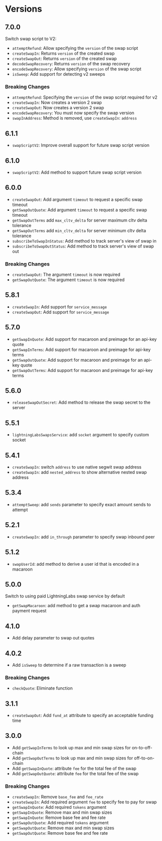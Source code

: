 # Versions

## 7.0.0

Switch swap script to V2:

- `attemptRefund`: Allow specifying the `version` of the swap script
- `createSwapIn`: Returns `version` of the created swap
- `createSwapOut`: Returns `version` of the created swap
- `decodeSwapRecovery`: Returns `version` of the swap recovery
- `encodeSwapRecovery`: Allow specifying `version` of the swap script
- `isSweep`: Add support for detecting v2 sweeps

### Breaking Changes

- `attemptRefund`: Specifying the `version` of the swap script required for v2
- `createSwapIn`: Now creates a version 2 swap
- `createSwapOut`: Now creates a version 2 swap
- `encodeSwapRecovery`: You must now specify the swap version
- `swapInAddress`: Method is removed, use `createSwapIn`: `address`

## 6.1.1

- `swapScriptV2`: Improve overall support for future swap script version

## 6.1.0

- `swapScriptV2`: Add method to support future swap script version

## 6.0.0

- `createSwapOut`: Add argument `timeout` to request a specific swap timeout
- `getSwapOutQuote`: Add argument `timeout` to request a specific swap timeout
- `getSwapOutTerms` add `max_cltv_delta` for server maximum cltv delta tolerance
- `getSwapOutTerms` add `min_cltv_delta` for server minimum cltv delta tolerance
- `subscribeToSwapInStatus`: Add method to track server's view of swap in
- `subscribeToSwapOutStatus`: Add method to track server's view of swap out

### Breaking Changes

- `createSwapOut`: The argument `timeout` is now required
- `getSwapOutQuote`: The argument `timeout` is now required

## 5.8.1

- `createSwapIn`: Add support for `service_message`
- `createSwapOut`: Add support for `service_message`

## 5.7.0

- `getSwapInQuote`: Add support for macaroon and preimage for an api-key quote
- `getSwapInTerms`: Add support for macaroon and preimage for api-key terms
- `getSwapOutQuote`: Add support for macaroon and preimage for an api-key quote
- `getSwapOutTerms`: Add support for macaroon and preimage for api-key terms

## 5.6.0

- `releaseSwapOutSecret`: Add method to release the swap secret to the server

## 5.5.1

- `lightningLabsSwapsService`:  add `socket` argument to specify custom socket

## 5.4.1

- `createSwapIn`: switch `address` to use native segwit swap address
- `createSwapIn`: add `nested_address` to show alternative nested swap address

## 5.3.4

- `attemptSweep`: add `sends` parameter to specify exact amount sends to attempt

## 5.2.1

- `createSwapIn`: add `in_through` parameter to specify swap inbound peer

## 5.1.2

- `swapUserId`: add method to derive a user id that is encoded in a macaroon

## 5.0.0

Switch to using paid LightningLabs swap service by default

- `getSwapMacaroon`: add method to get a swap macaroon and auth payment request

## 4.1.0

- Add delay parameter to swap out quotes

## 4.0.2

- Add `isSweep` to determine if a raw transaction is a sweep

### Breaking Changes

- `checkQuote`: Eliminate function

## 3.1.1

- `createSwapOut`: Add `fund_at` attribute to specify an acceptable funding time

## 3.0.0

- Add `getSwapInTerms` to look up max and min swap sizes for on-to-off-chain
- Add `getSwapOutTerms` to look up max and min swap sizes for off-to-on-chain
- Add `getSwapInQuote`: attribute `fee` for the total fee of the swap
- Add `getSwapOutQuote`: attribute `fee` for the total fee of the swap

### Breaking Changes

- `createSwapIn`: Remove `base_fee` and `fee_rate`
- `createSwapIn`: Add required argument `fee` to specify fee to pay for swap
- `getSwapInQuote`: Add required `tokens` argument
- `getSwapInQuote`: Remove max and min swap sizes
- `getSwapInQuote`: Remove base fee and fee rate
- `getSwapOutQuote`: Add required `tokens` argument
- `getSwapOutQuote`: Remove max and min swap sizes
- `getSwapOutQuote`: Remove base fee and fee rate
